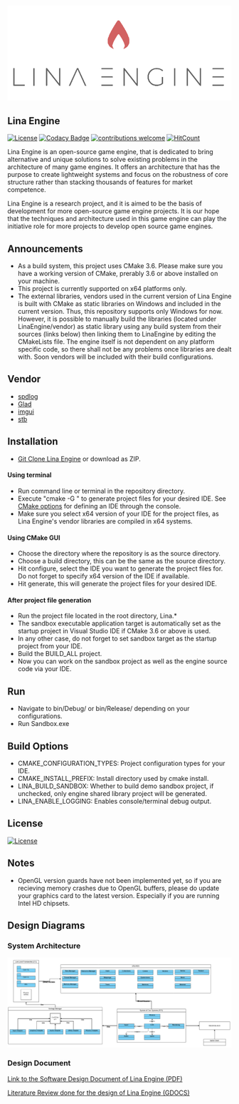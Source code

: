 ![Lina](Docs/Images/LinaLogo.png?raw=true "Title")

## Lina Engine  
[![License](https://img.shields.io/badge/License-Apache%202.0-blue.svg)](https://opensource.org/licenses/Apache-2.0) 
[![Codacy Badge](https://api.codacy.com/project/badge/Grade/12c68c16c719427786597403aee43eb4)](https://app.codacy.com/app/inanevin/LinaEngine?utm_source=github.com&utm_medium=referral&utm_content=inanevin/LinaEngine&utm_campaign=Badge_Grade_Dashboard)
[![contributions welcome](https://img.shields.io/badge/contributions-welcome-brightgreen.svg?style=flat)](https://github.com/inanevin/LinaEngine/issues) 
[![HitCount](http://hits.dwyl.io/inanevin/LinaEngine.svg)](http://hits.dwyl.io/inanevin/LinaEngine)

Lina Engine is an open-source game engine, that is dedicated to bring alternative and unique solutions to solve existing problems in the architecture of many game engines. It offers an architecture that has the purpose to create lightweight systems and focus on the robustness of core structure rather than stacking thousands of features for market competence. 

Lina Engine is a research project, and it is aimed to be the basis of development for more open-source game engine projects. It is our hope that the techniques and architecture used in this game engine can play the initiative role for more projects to develop open source game engines.

## Announcements

- As a build system, this project uses CMake 3.6. Please make sure you have a working version of CMake, prerably 3.6 or above installed on your machine.
- This project is currently supported on x64 platforms only.
- The external libraries, vendors used in the current version of Lina Engine is built with CMake as static libraries on Windows and included in the current version. Thus, this repository supports only Windows for now. However, it is possible to manually build the libraries (located under LinaEngine/vendor) as static library using any build system from their sources (links below) then linking them to LinaEngine by editing the CMakeLists file. The engine itself is not dependent on any platform specific code, so there shall not be any problems once libraries are dealt with. Soon vendors will be included with their build configurations.

## Vendor

-  [spdlog](https://github.com/gabime/spdlog)
-  [Glad](https://github.com/Dav1dde/glad)
-  [imgui](https://github.com/ocornut/imgui)
-  [stb](https://github.com/nothings/stb)

## Installation

-  [Git Clone Lina Engine](https://github.com/inanevin/LinaEngine) or download as ZIP.

#### Using terminal
-  Run command line or terminal in the repository directory.
-  Execute "cmake -G <generator-name>" to generate project files for your desired IDE. See [CMake options](https://cmake.org/cmake/help/v3.7/manual/cmake.1.html) for defining an IDE through the console.
-  Make sure you select x64 version of your IDE for the project files, as Lina Engine's vendor libraries are compiled in x64 systems.

#### Using CMake GUI
-  Choose the directory where the repository is as the source directory.
-  Choose a build directory, this can be the same as the source directory.
-  Hit configure, select the IDE you want to generate the project files for. Do not forget to specify x64 version of the IDE if available.
-  Hit generate, this will generate the project files for your desired IDE.

#### After project file generation

-  Run the project file located in the root directory, Lina.*
-  The sandbox executable application target is automatically set as the startup project in Visual Studio IDE if CMake 3.6 or above is used.
-  In any other case, do not forget to set sandbox target as the startup project from your IDE.
-  Build the BUILD_ALL project.
-  Now you can work on the sandbox project as well as the engine source code via your IDE.


## Run

-  Navigate to bin/Debug/ or bin/Release/ depending on your configurations.
-  Run Sandbox.exe

## Build Options

-  CMAKE_CONFIGURATION_TYPES: Project configuration types for your IDE.
-  CMAKE_INSTALL_PREFIX: Install directory used by cmake install.
-  LINA_BUILD_SANDBOX: Whether to build demo sandbox project, if unchecked, only engine shared library project will be generated.
-  LINA_ENABLE_LOGGING: Enables console/terminal debug output.


## License

[![License](https://img.shields.io/badge/License-Apache%202.0-blue.svg)](https://opensource.org/licenses/Apache-2.0)

## Notes

-  OpenGL version guards have not been implemented yet, so if you are recieving memory crashes due to OpenGL buffers, please do update your graphics card to the latest version. Especially if you are running Intel HD chipsets.

## Design Diagrams

### System Architecture
![Diagram 1](Docs/Images/SCS.png?raw=true "Title")

### Design Document

[Link to the Software Design Document of Lina Engine (PDF)](https://docs.wixstatic.com/ugd/816f17_eef322d102a94845859da33004254fff.pdf)

[Literature Review done for the design of Lina Engine (GDOCS)](https://docs.google.com/document/d/1Pu_fJU6x_tfXkGBrjXe9A6gk-s-qliDu00Ic1RWWDmk/edit?usp=sharing)
